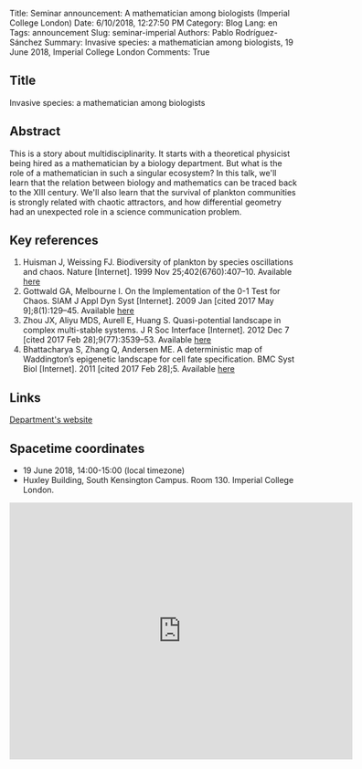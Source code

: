 Title: Seminar announcement: A mathematician among biologists (Imperial College London)
Date: 6/10/2018, 12:27:50 PM
Category: Blog
Lang: en
Tags: announcement
Slug: seminar-imperial
Authors: Pablo Rodríguez-Sánchez
Summary: Invasive species: a mathematician among biologists, 19 June 2018, Imperial College London
Comments: True

## Title
Invasive species: a mathematician among biologists

##  Abstract
This is a story about multidisciplinarity. It starts with a theoretical physicist being hired as a mathematician by a biology department. But what is the role of a mathematician in such a singular ecosystem? In this talk, we'll learn that the relation between biology and mathematics can be traced back to the XIII century. We'll also learn that the survival of plankton communities is strongly related with chaotic attractors, and how differential geometry had an unexpected role in a science communication problem.

## Key references

1. Huisman J, Weissing FJ. Biodiversity of plankton by species oscillations and chaos. Nature [Internet]. 1999 Nov 25;402(6760):407–10. Available [here](http://www.nature.com/articles/46540)
2. Gottwald GA, Melbourne I. On the Implementation of the 0-1 Test for Chaos. SIAM J Appl Dyn Syst [Internet]. 2009 Jan [cited 2017 May 9];8(1):129–45. Available [here](https://arxiv.org/pdf/0906.1418.pdf%22%3Ehttps://arxiv.org/pdf/0906.1418.pdf)
3. Zhou JX, Aliyu MDS, Aurell E, Huang S. Quasi-potential landscape in complex multi-stable systems. J R Soc Interface [Internet]. 2012 Dec 7 [cited 2017 Feb 28];9(77):3539–53. Available [here](http://rsif.royalsocietypublishing.org/cgi/doi/10.1098/rsif.2012.0434)
4. Bhattacharya S, Zhang Q, Andersen ME. A deterministic map of Waddington’s epigenetic landscape for cell fate specification. BMC Syst Biol [Internet]. 2011 [cited 2017 Feb 28];5. Available [here](http://www.biomedcentral.com/1752-0509/5/85)

## Links
[Department's website](http://wwwf.imperial.ac.uk/~mrasmuss/DynamIC/index.php)

## Spacetime coordinates
* 19 June 2018, 14:00-15:00 (local timezone)
* Huxley Building, South Kensington Campus. Room 130. Imperial College London.

<iframe src="https://www.google.com/maps/embed?pb=!1m18!1m12!1m3!1d2483.8125522417527!2d-0.1791236342303548!3d51.49830722963361!2m3!1f0!2f0!3f0!3m2!1i1024!2i768!4f13.1!3m3!1m2!1s0x4876055c7df7c537%3A0x2541470e75df5fe0!2sHuxley+Building!5e0!3m2!1ses!2snl!4v1528627031939" width="600" height="450" frameborder="0" style="border:0" allowfullscreen></iframe>
